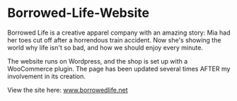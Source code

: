 # Borrowed-Life-Website

Borrowed Life is a creative apparel company with an amazing story: Mia had her toes cut off after a horrendous train accident. Now she's showing the world why life isn't so bad, and how we should enjoy every minute. 

The website runs on Wordpress, and the shop is set up with a WooCommerce plugin. The page has been updated several times AFTER my involvement in its creation. 

View the site here: 
www.borrowedlife.net
